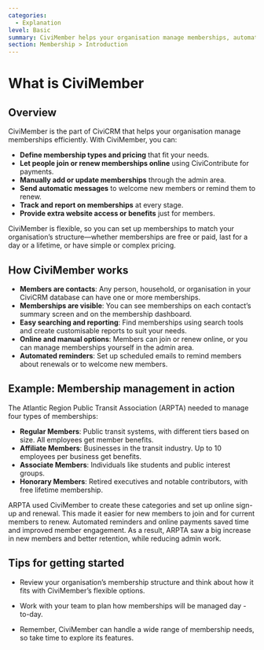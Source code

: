 ```yaml
---
categories:
  - Explanation
level: Basic
summary: CiviMember helps your organisation manage memberships, automate renewals, and offer member benefits using CiviCRM.
section: Membership > Introduction
---
```


# What is CiviMember

## Overview

CiviMember is the part of CiviCRM that helps your organisation manage memberships efficiently. With CiviMember, you can:

- **Define membership types and pricing** that fit your needs.
- **Let people join or renew memberships online** using CiviContribute for payments.
- **Manually add or update memberships** through the admin area.
- **Send automatic messages** to welcome new members or remind them to renew.
- **Track and report on memberships** at every stage.
- **Provide extra website access or benefits** just for members.

CiviMember is flexible, so you can set up memberships to match your organisation’s structure—whether memberships are free or paid, last for a day or a lifetime, or have simple or complex pricing.

## How CiviMember works

- **Members are contacts**: Any person, household, or organisation in your CiviCRM database can have one or more memberships.
- **Memberships are visible**: You can see memberships on each contact’s summary screen and on the membership dashboard.
- **Easy searching and reporting**: Find memberships using search tools and create customisable reports to suit your needs.
- **Online and manual options**: Members can join or renew online, or you can manage memberships yourself in the admin area.
- **Automated reminders**: Set up scheduled emails to remind members about renewals or to welcome new members.

## Example: Membership management in action

The Atlantic Region Public Transit Association (ARPTA) needed to manage four types of memberships:

- **Regular Members**: Public transit systems, with different tiers based on size. All employees get member benefits.
- **Affiliate Members**: Businesses in the transit industry. Up to 10 employees per business get benefits.
- **Associate Members**: Individuals like students and public interest groups.
- **Honorary Members**: Retired executives and notable contributors, with free lifetime membership.

ARPTA used CiviMember to create these categories and set up online sign-up and renewal. This made it easier for new members to join and for current members to renew. Automated reminders and online payments saved time and improved member engagement. As a result, ARPTA saw a big increase in new members and better retention, while reducing admin work.

## Tips for getting started

- Review your organisation’s membership structure and think about how it fits with CiviMember’s flexible options.

- Work with your team to plan how memberships will be managed day
-to-day.

- Remember, CiviMember can handle a wide range of membership needs, so take time to explore its features.

<!--
Source: https://docs.civicrm.org/user/en/latest/membership/what
-is-civimember/ -->

<!--
Suggestion: This page is best classified as an Explanation, as it provides background, context, and conceptual understanding of CiviMember, rather than step
-by-step instructions or exhaustive technical details. It introduces what CiviMember is, how it fits into CiviCRM, and how it can be used by non-profits. For more practical, step-by-step tasks (like setting up a membership type or processing a renewal), separate Tutorial or Guide pages should be created. -->
